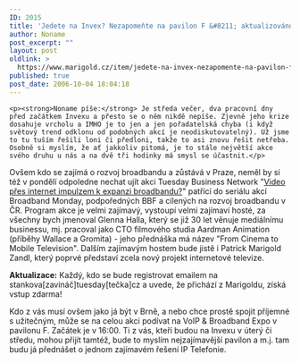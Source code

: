```yaml
---
ID: 2015
title: 'Jedete na Invex? Nezapomeňte na pavilon F &#8211; aktualizováno'
author: Noname
post_excerpt: ""
layout: post
oldlink: >
  https://www.marigold.cz/item/jedete-na-invex-nezapomente-na-pavilon-f-aktualizovano
published: true
post_date: 2006-10-04 18:04:18
---
```

	<p><strong>Noname píše:</strong> Je středa večer, dva pracovní dny před začátkem Invexu a přesto se o něm nikdě nepíše. Zjevně jeho krize dosahuje vrcholu a IMHO je to jen a jen pořadatelská chyba (i když světový trend odklonu od podobných akcí je neodiskutovatelný). Už jsme to tu tuším řešili loni či předloni, takže to asi znovu řešit netřeba. Osobně si myslím, že ať jakkoliv pitomá, je to stále největší akce svého druhu u nás a na dvě tři hodinky má smysl se účastnit.</p>
<p>Ovšem kdo se zajímá o rozvoj broadbandu a zůstává v Praze, neměl by si též v pondělí odpoledne nechat ujít akci Tuesday Business Network "<a href="http://www.tuesday.cz/detailAkce.aspx?id=271">Video přes internet impulzem k expanzi broadbandu?</a>" patřící do seriálu akcí Broadband Monday, podpoředných BBF a cílených na rozvoj broadbandu v ČR. Program akce je velmi zajímavý, vystoupí velmi zajímaví hosté, za všechny bych jmenoval Glenna Halla, který se již 30 let věnuje mediálnímu businessu, mj. pracoval jako CTO filmového studia Aardman Animation (příběhy Wallace a Gromita) - jeho přednáška má název "From Cinema to Mobile Television". Dalším zajímavým hostem bude jistě i Patrick Marigold Zandl, který poprvé představí zcela nový projekt internetové televize.</p>
<p><strong>Aktualizace:</strong> Každý, kdo se bude registrovat emailem na stankova[zavináč]tuesday[tečka]cz a uvede, že přichází z Marigoldu, získá vstup zdarma!</p><p>Kdo z vás musí ovšem jako já být v Brně, a nebo chce prostě spojit příjemné s užitečným, může se na celou akci podívat na VoIP &amp; Broadband Expo v pavilonu F. Začátek je v 16:00. Ti z vás, kteří budou na Invexu v úterý či středu, mohou přijít tamtéž, bude to myslím nejzajímavější pavilon a m.j. tam budu já přednášet o jednom zajímavém řešení IP Telefonie.</p>